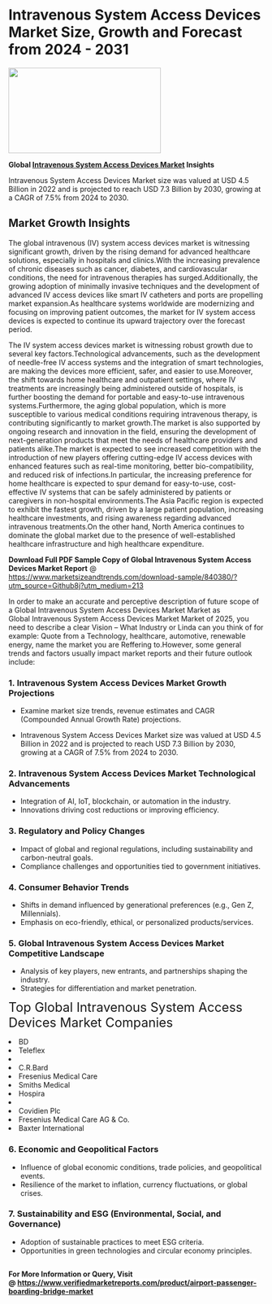 <H1>Intravenous System Access Devices Market Size, Growth and Forecast from 2024 - 2031</H1><img class="aligncenter size-medium wp-image-584254" src="https://thirdeyenews.in/wp-content/uploads/2024/09/Global-Market-Research-300x168.jpeg" alt="" width="300" height="168" /><p><strong>Global&nbsp;<a href="https://www.marketsizeandtrends.com/download-sample/840380/?utm_source=Github8j?utm_medium=213">Intravenous System Access Devices Market</a> Insights</strong></p><p>Intravenous System Access Devices Market size was valued at USD 4.5 Billion in 2022 and is projected to reach USD 7.3 Billion by 2030, growing at a CAGR of 7.5% from 2024 to 2030.</p><p><h2>Market Growth Insights</h2> <p>The global intravenous (IV) system access devices market is witnessing significant growth, driven by the rising demand for advanced healthcare solutions, especially in hospitals and clinics.With the increasing prevalence of chronic diseases such as cancer, diabetes, and cardiovascular conditions, the need for intravenous therapies has surged.Additionally, the growing adoption of minimally invasive techniques and the development of advanced IV access devices like smart IV catheters and ports are propelling market expansion.As healthcare systems worldwide are modernizing and focusing on improving patient outcomes, the market for IV system access devices is expected to continue its upward trajectory over the forecast period.</p> <p>The IV system access devices market is witnessing robust growth due to several key factors.Technological advancements, such as the development of needle-free IV access systems and the integration of smart technologies, are making the devices more efficient, safer, and easier to use.Moreover, the shift towards home healthcare and outpatient settings, where IV treatments are increasingly being administered outside of hospitals, is further boosting the demand for portable and easy-to-use intravenous systems.Furthermore, the aging global population, which is more susceptible to various medical conditions requiring intravenous therapy, is contributing significantly to market growth.The market is also supported by ongoing research and innovation in the field, ensuring the development of next-generation products that meet the needs of healthcare providers and patients alike.The market is expected to see increased competition with the introduction of new players offering cutting-edge IV access devices with enhanced features such as real-time monitoring, better bio-compatibility, and reduced risk of infections.In particular, the increasing preference for home healthcare is expected to spur demand for easy-to-use, cost-effective IV systems that can be safely administered by patients or caregivers in non-hospital environments.The Asia Pacific region is expected to exhibit the fastest growth, driven by a large patient population, increasing healthcare investments, and rising awareness regarding advanced intravenous treatments.On the other hand, North America continues to dominate the global market due to the presence of well-established healthcare infrastructure and high healthcare expenditure.<p><span class=""><strong>Download Full PDF Sample Copy of Global Intravenous System Access Devices Market Report</strong> @ <a href="https://www.marketsizeandtrends.com/download-sample/840380/?utm_source=Github8j?utm_medium=213" target="_blank">https://www.marketsizeandtrends.com/download-sample/840380/?utm_source=Github8j?utm_medium=213</a></span></p><p>In order to make an accurate and perceptive description of future scope of a Global&nbsp;Intravenous System Access Devices Market Market as Global&nbsp;Intravenous System Access Devices Market Market of 2025, you need to describe a clear Vision &ndash; What Industry or Linda can you think of for example: Quote from a Technology, healthcare, automotive, renewable energy, name the market you are Reffering to.However, some general trends and factors usually impact market reports and their future outlook include:</p><h3>1.&nbsp;<strong>Intravenous System Access Devices Market Growth Projections</strong></h3><ul><li>Examine market size trends, revenue estimates and CAGR (Compounded Annual Growth Rate) projections.</li><li><p>Intravenous System Access Devices Market size was valued at USD 4.5 Billion in 2022 and is projected to reach USD 7.3 Billion by 2030, growing at a CAGR of 7.5% from 2024 to 2030.</p></li></ul><h3>2.&nbsp;<strong>Intravenous System Access Devices Market Technological Advancements</strong></h3><ul><li>Integration of AI, IoT, blockchain, or automation in the industry.</li><li>Innovations driving cost reductions or improving efficiency.</li></ul><h3>3.&nbsp;<strong>Regulatory and Policy Changes</strong></h3><ul><li>Impact of global and regional regulations, including sustainability and carbon-neutral goals.</li><li>Compliance challenges and opportunities tied to government initiatives.</li></ul><h3>4.&nbsp;<strong>Consumer Behavior Trends</strong></h3><ul><li>Shifts in demand influenced by generational preferences (e.g., Gen Z, Millennials).</li><li>Emphasis on eco-friendly, ethical, or personalized products/services.</li></ul><h3>5.&nbsp;<strong>Global Intravenous System Access Devices Market Competitive Landscape</strong></h3><ul><li>Analysis of key players, new entrants, and partnerships shaping the industry.</li><li>Strategies for differentiation and market penetration.</li></ul><p data-pm-slice="1 1 []"><span style="color: inherit; font-family: inherit; font-size: 25px;">Top Global Intravenous System Access Devices Market Companies</span></p><div class="" data-test-id=""><p><li>BD</li><li> Teleflex</li><li></li><li> C.R.Bard</li><li> Fresenius Medical Care</li><li> Smiths Medical</li><li> Hospira</li><li></li><li> Covidien Plc</li><li> Fresenius Medical Care AG & Co.</li><li> Baxter International</li></p></div><h3>6.&nbsp;<strong>Economic and Geopolitical Factors</strong></h3><ul><li>Influence of global economic conditions, trade policies, and geopolitical events.</li><li>Resilience of the market to inflation, currency fluctuations, or global crises.</li></ul><h3>7.&nbsp;<strong>Sustainability and ESG (Environmental, Social, and Governance)</strong></h3><ul><li>Adoption of sustainable practices to meet ESG criteria.</li><li>Opportunities in green technologies and circular economy principles.</li></ul><h2><strong style="font-size: 14px;">For More Information or Query, Visit @&nbsp;</strong><a style="background-color: #ffffff; font-size: 14px;" href="https://www.marketsizeandtrends.com/report/intravenous-system-access-devices-market/" target="_blank">https://www.verifiedmarketreports.com/product/airport-passenger-boarding-bridge-market</a></h2>